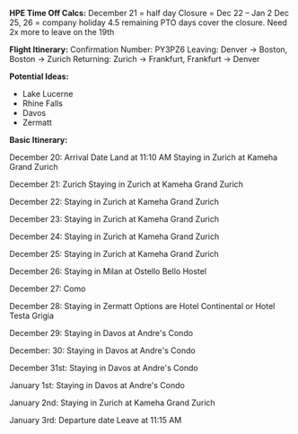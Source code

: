 **HPE Time Off Calcs:**
December 21 = half day
Closure = Dec 22 – Jan 2
Dec 25, 26 = company holiday
4.5 remaining PTO days cover the closure. Need 2x more to leave on the 19th

**Flight Itinerary:**
Confirmation Number: PY3PZ6
Leaving: Denver -> Boston, Boston -> Zurich
Returning: Zurich -> Frankfurt, Frankfurt -> Denver

**Potential Ideas:**
- Lake Lucerne
- Rhine Falls
- Davos
- Zermatt

**Basic Itinerary:**

December 20:
Arrival Date
Land at 11:10 AM
Staying in Zurich at Kameha Grand Zurich

December 21:
Zurich
Staying in Zurich at Kameha Grand Zurich
  

December 22:
Staying in Zurich at Kameha Grand Zurich

December 23:
Staying in Zurich at Kameha Grand Zurich

December 24:
Staying in Zurich at Kameha Grand Zurich

December 25:
Staying in Zurich at Kameha Grand Zurich

December 26:
Staying in Milan at Ostello Bello Hostel

December 27:
Como

December 28:
Staying in Zermatt
Options are Hotel Continental or Hotel Testa Grigia

December 29:
Staying in Davos at Andre's Condo

December: 30:
Staying in Davos at Andre's Condo

December 31st:
Staying in Davos at Andre's Condo

January 1st:
Staying in Davos at Andre's Condo

January 2nd:
Staying in Zurich at Kameha Grand Zurich

January 3rd:
Departure date
Leave at 11:15 AM
